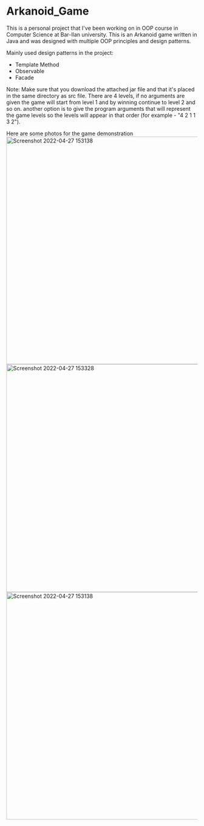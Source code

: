 # Arkanoid_Game

This is a personal project that I've been working on in OOP course in Computer Science at Bar-Ilan university. This is an Arkanoid game written in Java and was designed with multiple OOP principles and design patterns.

Mainly used design patterns in the project:

- Template Method
- Observable
- Facade

Note: Make sure that you download the attached jar file and that it's placed in the same directory as src file.
There are 4 levels, if no arguments are given the game will start from level 1 and by winning continue to level 2 and so on.
another option is to give the program arguments that will represent the game levels so the levels will appear in that order (for example - "4 2 1 1 3 2").

Here are some photos for the game demonstration 
<img width="598" alt="Screenshot 2022-04-27 153138" src="https://user-images.githubusercontent.com/92623695/165559069-a2e687ec-553d-4248-b1de-a9e4c8cd7d12.png">
<img width="599" alt="Screenshot 2022-04-27 153328" src="https://user-images.githubusercontent.com/92623695/165559092-2c86a916-38e7-4a94-bed4-e81ed513bb63.png">
<img width="598" alt="Screenshot 2022-04-27 153138" src="https://user-images.githubusercontent.com/92623695/165559117-7e7b886c-c288-45bd-bc89-97148c6cdf3c.png">
